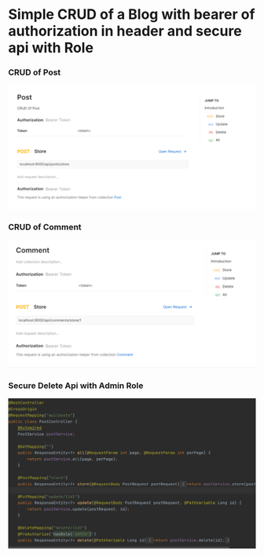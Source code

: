 # Simple CRUD of a Blog with bearer of authorization in header and secure api with Role

### CRUD of Post
![EXAMPLE](post.png)

### CRUD of Comment
![EXAMPLE](comment.png)

### Secure Delete Api with Admin Role
![EXAMPLE](controller.png)

